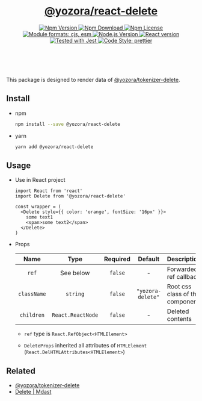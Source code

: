 <header>
  <h1 align="center">
    <a href="https://github.com/guanghechen/yozora-react/tree/master/packages/delete#readme">@yozora/react-delete</a>
  </h1>
  <div align="center">
    <a href="https://www.npmjs.com/package/@yozora/react-delete">
      <img
        alt="Npm Version"
        src="https://img.shields.io/npm/v/@yozora/react-delete.svg"
      />
    </a>
    <a href="https://www.npmjs.com/package/@yozora/react-delete">
      <img
        alt="Npm Download"
        src="https://img.shields.io/npm/dm/@yozora/react-delete.svg"
      />
    </a>
    <a href="https://www.npmjs.com/package/@yozora/react-delete">
      <img
        alt="Npm License"
        src="https://img.shields.io/npm/l/@yozora/react-delete.svg"
      />
    </a>
    <a href="#install">
      <img
        alt="Module formats: cjs, esm"
        src="https://img.shields.io/badge/module_formats-cjs%2C%20esm-green.svg"
      />
    </a>
    <a href="https://github.com/nodejs/node">
      <img
        alt="Node.js Version"
        src="https://img.shields.io/node/v/@yozora/react-delete"
      />
    </a>
    <a href="https://github.com/facebook/react">
      <img
        alt="React version"
        src="https://img.shields.io/npm/dependency-version/@yozora/react-delete/peer/react"
      />
    </a>
    <a href="https://github.com/facebook/jest">
      <img
        alt="Tested with Jest"
        src="https://img.shields.io/badge/tested_with-jest-9c465e.svg"
      />
    </a>
    <a href="https://github.com/prettier/prettier">
      <img
        alt="Code Style: prettier"
        src="https://img.shields.io/badge/code_style-prettier-ff69b4.svg?style=flat-square"
      />
    </a>
  </div>
</header>
<br/>

This package is designed to render data of [@yozora/tokenizer-delete][].


## Install

* npm

  ```bash
  npm install --save @yozora/react-delete
  ```

* yarn

  ```bash
  yarn add @yozora/react-delete
  ```


## Usage

* Use in React project

  ```tsx
  import React from 'react'
  import Delete from '@yozora/react-delete'

  const wrapper = (
    <Delete style={{ color: 'orange', fontSize: '16px' }}>
      some text1
      <span>some text2</span>
    </Delete>
  )
  ```

* Props

  Name        | Type              | Required  | Default           | Description
  :----------:|:-----------------:|:---------:|:-----------------:|:-------------
  `ref`       | See below         | `false`   | -                 | Forwarded ref callback
  `className` | `string`          | `false`   | `"yozora-delete"` | Root css class of the component
  `children`  | `React.ReactNode` | `false`   | -                 | Deleted contents


  - `ref` type is `React.RefObject<HTMLElement>`

  - `DeleteProps` inherited all attributes of
    `HTMLElement` (`React.DelHTMLAttributes<HTMLElement>`)


## Related

* [@yozora/tokenizer-delete][]
* [Delete | Mdast][mdast]


[mdast]: https://github.com/syntax-tree/mdast#delete
[@yozora/tokenizer-delete]: https://www.npmjs.com/package/@yozora/tokenizer-delete
